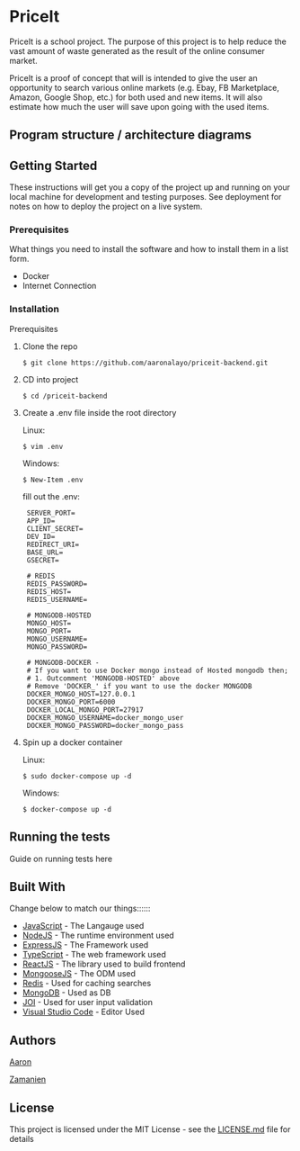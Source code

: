 # PriceIt

PriceIt is a school project. 
The purpose of this project is to help reduce the vast amount of waste generated as the result of the online consumer market. 

PriceIt is a proof of concept that will is intended to give the user an opportunity to search various online markets (e.g. Ebay, FB Marketplace, Amazon, Google Shop, etc.) for both used and new items. 
It will also estimate how much the user will save upon going with the used items.

## Program structure / architecture diagrams

## Getting Started

These instructions will get you a copy of the project up and running on your local machine for development and testing purposes. See deployment for notes on how to deploy the project on a live system.

### Prerequisites

What things you need to install the software and how to install them in a list form.

* Docker
* Internet Connection


### Installation

Prerequisites

1. Clone the repo
    ```
    $ git clone https://github.com/aaronalayo/priceit-backend.git
    ```
2. CD into project
    ```
    $ cd /priceit-backend
    ```
3. Create a .env file inside the root directory

    Linux:
    ```
    $ vim .env
    ```

    Windows:
    ```
    $ New-Item .env
    ```

    fill out the .env:
    
        SERVER_PORT=
        APP_ID=
        CLIENT_SECRET=
        DEV_ID=
        REDIRECT_URI=
        BASE_URL=
        GSECRET=

        # REDIS
        REDIS_PASSWORD=
        REDIS_HOST=
        REDIS_USERNAME=

        # MONGODB-HOSTED
        MONGO_HOST=
        MONGO_PORT=
        MONGO_USERNAME=
        MONGO_PASSWORD=

        # MONGODB-DOCKER - 
        # If you want to use Docker mongo instead of Hosted mongodb then; 
        # 1. Outcomment 'MONGODB-HOSTED' above 
        # Remove 'DOCKER_' if you want to use the docker MONGODB
        DOCKER_MONGO_HOST=127.0.0.1
        DOCKER_MONGO_PORT=6000
        DOCKER_LOCAL_MONGO_PORT=27917
        DOCKER_MONGO_USERNAME=docker_mongo_user
        DOCKER_MONGO_PASSWORD=docker_mongo_pass


4. Spin up a docker container 


    Linux:
    ```
    $ sudo docker-compose up -d
    ```

    Windows:
    ```
    $ docker-compose up -d
    ```

## Running the tests

Guide on running tests here

## Built With

Change below to match our things::::::

* [JavaScript](https://www.javascript.com/) - The Langauge used
* [NodeJS](https://nodejs.org/en/) - The runtime environment used
* [ExpressJS](https://expressjs.com/) - The Framework used
* [TypeScript](https://www.typescriptlang.org/) - The web framework used
* [ReactJS](https://reactjs.org/) - The library used to build frontend
* [MongooseJS](https://mongoosejs.com/) - The ODM used
* [Redis](https://redis.io/) - Used for caching searches
* [MongoDB](https://www.mongodb.com/) - Used as DB
* [JOI](https://joi.dev/) - Used for user input validation
* [Visual Studio Code](https://code.visualstudio.com/) - Editor Used

## Authors

[Aaron](https://github.com/aaronalayo)

[Zamanien](https://github.com/Zamanien)

## License

This project is licensed under the MIT License - see the [LICENSE.md](LICENSE.md) file for details